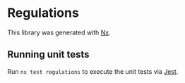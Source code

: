 # Regulations

This library was generated with [Nx](https://nx.dev).

## Running unit tests

Run `nx test regulations` to execute the unit tests via [Jest](https://jestjs.io).
